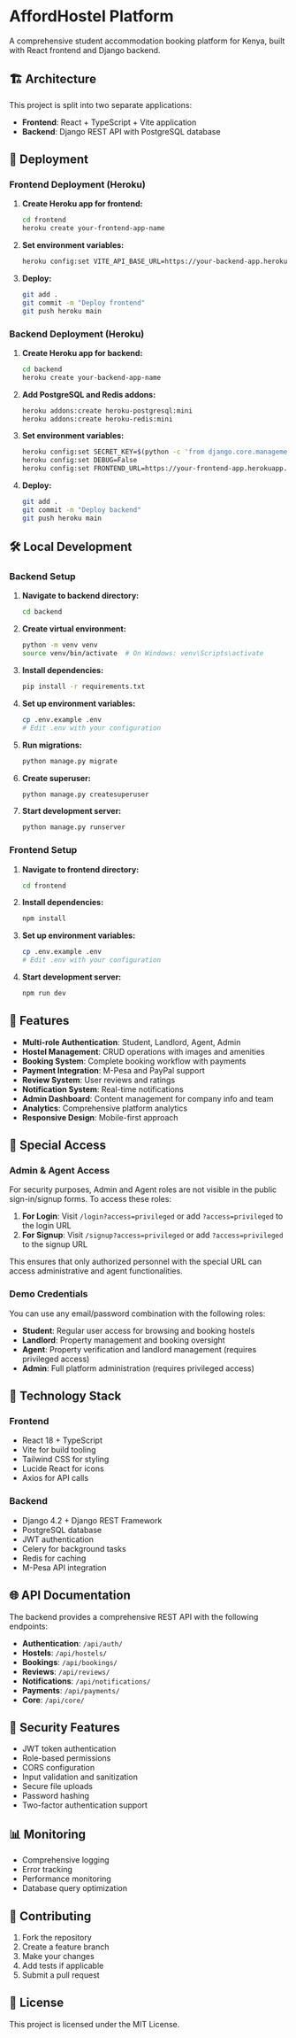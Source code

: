 # AffordHostel Platform

A comprehensive student accommodation booking platform for Kenya, built with React frontend and Django backend.

## 🏗️ Architecture

This project is split into two separate applications:

- **Frontend**: React + TypeScript + Vite application
- **Backend**: Django REST API with PostgreSQL database

## 🚀 Deployment

### Frontend Deployment (Heroku)

1. **Create Heroku app for frontend:**
   ```bash
   cd frontend
   heroku create your-frontend-app-name
   ```

2. **Set environment variables:**
   ```bash
   heroku config:set VITE_API_BASE_URL=https://your-backend-app.herokuapp.com/api
   ```

3. **Deploy:**
   ```bash
   git add .
   git commit -m "Deploy frontend"
   git push heroku main
   ```

### Backend Deployment (Heroku)

1. **Create Heroku app for backend:**
   ```bash
   cd backend
   heroku create your-backend-app-name
   ```

2. **Add PostgreSQL and Redis addons:**
   ```bash
   heroku addons:create heroku-postgresql:mini
   heroku addons:create heroku-redis:mini
   ```

3. **Set environment variables:**
   ```bash
   heroku config:set SECRET_KEY=$(python -c 'from django.core.management.utils import get_random_secret_key; print(get_random_secret_key())')
   heroku config:set DEBUG=False
   heroku config:set FRONTEND_URL=https://your-frontend-app.herokuapp.com
   ```

4. **Deploy:**
   ```bash
   git add .
   git commit -m "Deploy backend"
   git push heroku main
   ```

## 🛠️ Local Development

### Backend Setup

1. **Navigate to backend directory:**
   ```bash
   cd backend
   ```

2. **Create virtual environment:**
   ```bash
   python -m venv venv
   source venv/bin/activate  # On Windows: venv\Scripts\activate
   ```

3. **Install dependencies:**
   ```bash
   pip install -r requirements.txt
   ```

4. **Set up environment variables:**
   ```bash
   cp .env.example .env
   # Edit .env with your configuration
   ```

5. **Run migrations:**
   ```bash
   python manage.py migrate
   ```

6. **Create superuser:**
   ```bash
   python manage.py createsuperuser
   ```

7. **Start development server:**
   ```bash
   python manage.py runserver
   ```

### Frontend Setup

1. **Navigate to frontend directory:**
   ```bash
   cd frontend
   ```

2. **Install dependencies:**
   ```bash
   npm install
   ```

3. **Set up environment variables:**
   ```bash
   cp .env.example .env
   # Edit .env with your configuration
   ```

4. **Start development server:**
   ```bash
   npm run dev
   ```

## 📱 Features

- **Multi-role Authentication**: Student, Landlord, Agent, Admin
- **Hostel Management**: CRUD operations with images and amenities
- **Booking System**: Complete booking workflow with payments
- **Payment Integration**: M-Pesa and PayPal support
- **Review System**: User reviews and ratings
- **Notification System**: Real-time notifications
- **Admin Dashboard**: Content management for company info and team
- **Analytics**: Comprehensive platform analytics
- **Responsive Design**: Mobile-first approach

## 🔐 Special Access

### Admin & Agent Access
For security purposes, Admin and Agent roles are not visible in the public sign-in/signup forms. To access these roles:

1. **For Login**: Visit `/login?access=privileged` or add `?access=privileged` to the login URL
2. **For Signup**: Visit `/signup?access=privileged` or add `?access=privileged` to the signup URL

This ensures that only authorized personnel with the special URL can access administrative and agent functionalities.

### Demo Credentials
You can use any email/password combination with the following roles:
- **Student**: Regular user access for browsing and booking hostels
- **Landlord**: Property management and booking oversight
- **Agent**: Property verification and landlord management (requires privileged access)
- **Admin**: Full platform administration (requires privileged access)

## 🔧 Technology Stack

### Frontend
- React 18 + TypeScript
- Vite for build tooling
- Tailwind CSS for styling
- Lucide React for icons
- Axios for API calls

### Backend
- Django 4.2 + Django REST Framework
- PostgreSQL database
- JWT authentication
- Celery for background tasks
- Redis for caching
- M-Pesa API integration

## 🌐 API Documentation

The backend provides a comprehensive REST API with the following endpoints:

- **Authentication**: `/api/auth/`
- **Hostels**: `/api/hostels/`
- **Bookings**: `/api/bookings/`
- **Reviews**: `/api/reviews/`
- **Notifications**: `/api/notifications/`
- **Payments**: `/api/payments/`
- **Core**: `/api/core/`

## 🔐 Security Features

- JWT token authentication
- Role-based permissions
- CORS configuration
- Input validation and sanitization
- Secure file uploads
- Password hashing
- Two-factor authentication support

## 📊 Monitoring

- Comprehensive logging
- Error tracking
- Performance monitoring
- Database query optimization

## 🤝 Contributing

1. Fork the repository
2. Create a feature branch
3. Make your changes
4. Add tests if applicable
5. Submit a pull request

## 📄 License

This project is licensed under the MIT License.